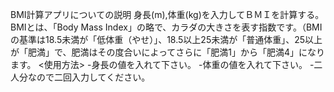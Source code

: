 BMI計算アプリについての説明
身長(m),体重(kg)を入力してＢＭＩを計算する。
BMIとは、「Body Mass Index」の略で、カラダの大きさを表す指数です。（BMIの基準は18.5未満が「低体重（やせ）」、18.5以上25未満が「普通体重」、25以上が「肥満」で、肥満はその度合いによってさらに「肥満1」から「肥満4」になります。
<使用方法>
-身長の値を入れて下さい。
-体重の値を入れて下さい。
-二人分なので二回入力してください。
